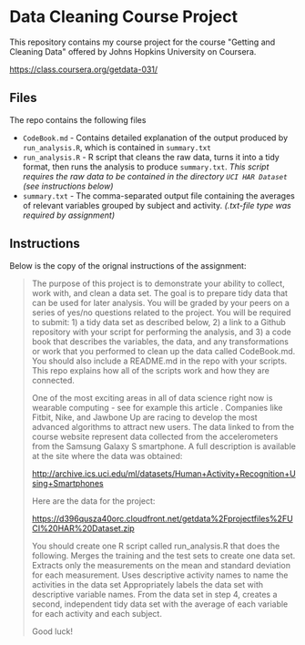 # Data Cleaning Course Project
This repository contains my course project for the course "Getting and Cleaning Data" offered by Johns Hopkins University on Coursera.

https://class.coursera.org/getdata-031/

## Files

The repo contains the following files
* `CodeBook.md` - Contains detailed explanation of the output produced by `run_analysis.R`, which is contained in `summary.txt`
* `run_analysis.R` - R script that cleans the raw data, turns it into a tidy format, then runs the analysis to produce `summary.txt`. *This script requires the raw data to be contained in the directory `UCI HAR Dataset` (see instructions below)*
* `summary.txt` - The comma-separated output file containing the averages of relevant variables grouped by subject and activity. *(.txt-file type was required by assignment)*


## Instructions


Below is the copy of the orignal instructions of the assignment:

>The purpose of this project is to demonstrate your ability to collect, work with, and clean a data set. The goal is to prepare tidy data that can be used for later analysis. You will be graded by your peers on a series of yes/no questions related to the project. You will be required to submit: 1) a tidy data set as described below, 2) a link to a Github repository with your script for performing the analysis, and 3) a code book that describes the variables, the data, and any transformations or work that you performed to clean up the data called CodeBook.md. You should also include a README.md in the repo with your scripts. This repo explains how all of the scripts work and how they are connected.  
>
>One of the most exciting areas in all of data science right now is wearable computing - see for example this article . Companies like Fitbit, Nike, and Jawbone Up are racing to develop the most advanced algorithms to attract new users. The data linked to from the course website represent data collected from the accelerometers from the Samsung Galaxy S smartphone. A full description is available at the site where the data was obtained: 
>
>http://archive.ics.uci.edu/ml/datasets/Human+Activity+Recognition+Using+Smartphones 
>
>Here are the data for the project: 
>
>https://d396qusza40orc.cloudfront.net/getdata%2Fprojectfiles%2FUCI%20HAR%20Dataset.zip 
>
>You should create one R script called run_analysis.R that does the following. 
Merges the training and the test sets to create one data set.
Extracts only the measurements on the mean and standard deviation for each measurement. 
Uses descriptive activity names to name the activities in the data set
Appropriately labels the data set with descriptive variable names. 
From the data set in step 4, creates a second, independent tidy data set with the average of each variable for each activity and each subject.
>
>Good luck!